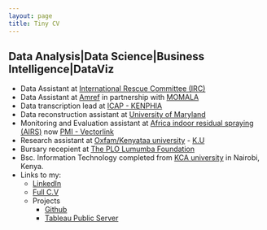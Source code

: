 ```yaml
---
layout: page
title: Tiny CV
---
```


## Data Analysis|Data Science|Business Intelligence|DataViz
* Data Assistant at [International Rescue Committee (IRC)](https://www.rescue.org/)
* Data Assistant at [Amref](https://amref.org/) in partnership with [MOMALA](https://momala.org/)
* Data transcription lead at [ICAP - KENPHIA](https://phia.icap.columbia.edu/countries/kenya/)
* Data reconstruction assistant at [University of Maryland](http://www.ciheb.ihv.org/About-Us/Where-We-Work/Kenya/)
* Monitoring and Evaluation assistant at [Africa indoor residual spraying (AIRS)](https://pmivectorlink.org/where-we-work/kenya/) now [PMI - Vectorlink](https://pmivectorlink.org/where-we-work/kenya/)
* Research assistant at [Oxfam/Kenyataa university](mailto:bula.hannah@ku.ac.ke) - [K.U](mailto:bula.oh@yahoo.com)
* Bursary recepient at [The PLO Lumumba Foundation](https://plofoundation.org/)
* Bsc. Information Technology completed from [KCA university](https://www.kca.ac.ke/) in Nairobi, Kenya. 
* Links to my:
    * [LinkedIn](https://www.linkedin.com/in/peter-onyango-184446132/)
    * [Full C.V](https://drive.google.com/file/d/14rtuvCzZ0Kou0nRKmYphJJ2J2Z2qr9DM/view?usp=sharing)
    * Projects
         - [Github](https://github.com/peter-akworo?tab=repositories)
         - [Tableau Public Server](https://public.tableau.com/profile/peter.otieno5509#!/)
